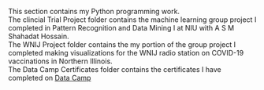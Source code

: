 <p>This section contains my Python programming work.<br>
   The clincial Trial Project folder contains the machine learning group project I completed in Pattern Recognition and Data Mining I at NIU with A S M Shahadat Hossain.<br>
   The WNIJ Project folder contains the my portion of the group project I completed making visualizations for the WNIJ radio station on COVID-19 vaccinations in Northern Illinois.<br>
   The Data Camp Certificates folder contains the certificates I have completed on <a href="www.datacamp.com">Data Camp</a></p>
